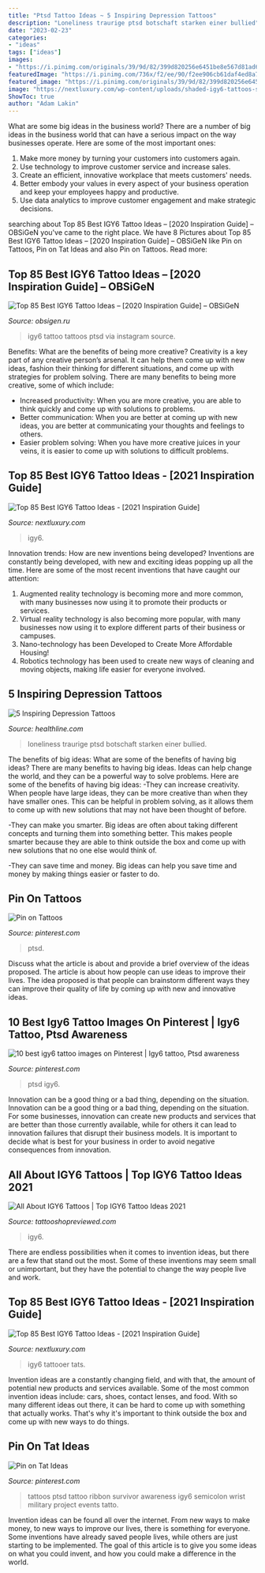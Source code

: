 ```yaml
---
title: "Ptsd Tattoo Ideas ~ 5 Inspiring Depression Tattoos"
description: "Loneliness traurige ptsd botschaft starken einer bullied"
date: "2023-02-23"
categories:
- "ideas"
tags: ["ideas"]
images:
- "https://i.pinimg.com/originals/39/9d/82/399d820256e6451be8e567d81ad634e8.jpg"
featuredImage: "https://i.pinimg.com/736x/f2/ee/90/f2ee906cb61daf4ed8a709ac0fad71ce--navy-military-military-life.jpg"
featured_image: "https://i.pinimg.com/originals/39/9d/82/399d820256e6451be8e567d81ad634e8.jpg"
image: "https://nextluxury.com/wp-content/uploads/shaded-igy6-tattoos-skindeeptribal.jpg"
ShowToc: true
author: "Adam Lakin"
---
```



What are some big ideas in the business world?
There are a number of big ideas in the business world that can have a serious impact on the way businesses operate. Here are some of the most important ones: 
1. Make more money by turning your customers into customers again.
2. Use technology to improve customer service and increase sales.
3. Create an efficient, innovative workplace that meets customers' needs.
4. Better embody your values in every aspect of your business operation and keep your employees happy and productive.
5. Use data analytics to improve customer engagement and make strategic decisions.

	

		
searching about Top 85 Best IGY6 Tattoo Ideas – [2020 Inspiration Guide] – OBSiGeN you've came to the right place. We have 8 Pictures about Top 85 Best IGY6 Tattoo Ideas – [2020 Inspiration Guide] – OBSiGeN like Pin on Tattoos, Pin on Tat Ideas and also Pin on Tattoos. Read more:
		
    
## Top 85 Best IGY6 Tattoo Ideas – [2020 Inspiration Guide] – OBSiGeN

<img loading=lazy src="https://nextluxury.com/wp-content/uploads/shaded-igy6-tattoos-skindeeptribal.jpg" onerror="this.onerror=null;this.src='https://tse1.mm.bing.net/th?id=OIP.yyBLDPFAUEb7z88iWr0vrQHaHa&amp;pid=15.1';" alt="Top 85 Best IGY6 Tattoo Ideas – [2020 Inspiration Guide] – OBSiGeN">

_Source: obsigen.ru_

>igy6 tattoo tattoos ptsd via instagram source. 

	

Benefits: What are the benefits of being more creative?
Creativity is a key part of any creative person’s arsenal. It can help them come up with new ideas, fashion their thinking for different situations, and come up with strategies for problem solving. There are many benefits to being more creative, some of which include: 
- Increased productivity: When you are more creative, you are able to think quickly and come up with solutions to problems.
- Better communication: When you are better at coming up with new ideas, you are better at communicating your thoughts and feelings to others.
- Easier problem solving: When you have more creative juices in your veins, it is easier to come up with solutions to difficult problems.

    
## Top 85 Best IGY6 Tattoo Ideas - [2021 Inspiration Guide]

<img loading=lazy src="https://nextluxury.com/wp-content/uploads/forearm-igy6-tattoos-laveytattoo.jpg" onerror="this.onerror=null;this.src='https://tse1.mm.bing.net/th?id=OIP.CKPBVr4_C1ojz2vkOQAYkwHaJQ&amp;pid=15.1';" alt="Top 85 Best IGY6 Tattoo Ideas - [2021 Inspiration Guide]">

_Source: nextluxury.com_

>igy6. 

	

Innovation trends: How are new inventions being developed?
Inventions are constantly being developed, with new and exciting ideas popping up all the time. Here are some of the most recent inventions that have caught our attention:
1. Augmented reality technology is becoming more and more common, with many businesses now using it to promote their products or services.
2. Virtual reality technology is also becoming more popular, with many businesses now using it to explore different parts of their business or campuses.
3. Nano-technology has been Developed to Create More Affordable Housing!
4. Robotics technology has been used to create new ways of cleaning and moving objects, making life easier for everyone involved.

    
## 5 Inspiring Depression Tattoos

<img loading=lazy src="https://images-prod.healthline.com/hlcmsresource/images/Lifestyle/mental-health/anonymous_3.jpg" onerror="this.onerror=null;this.src='https://tse4.mm.bing.net/th?id=OIP.V9WO3MuJ0rSdqVJeaddYrAHaEK&amp;pid=15.1';" alt="5 Inspiring Depression Tattoos">

_Source: healthline.com_

>loneliness traurige ptsd botschaft starken einer bullied. 

	

The benefits of big ideas: What are some of the benefits of having big ideas?
There are many benefits to having big ideas. Ideas can help change the world, and they can be a powerful way to solve problems. Here are some of the benefits of having big ideas: 
-They can increase creativity. When people have large ideas, they can be more creative than when they have smaller ones. This can be helpful in problem solving, as it allows them to come up with new solutions that may not have been thought of before. 

-They can make you smarter. Big ideas are often about taking different concepts and turning them into something better. This makes people smarter because they are able to think outside the box and come up with new solutions that no one else would think of. 

-They can save time and money. Big ideas can help you save time and money by making things easier or faster to do.

    
## Pin On Tattoos

<img loading=lazy src="https://i.pinimg.com/736x/4c/38/ac/4c38ac7cb1d7cf8bd18b65072ba18cad.jpg" onerror="this.onerror=null;this.src='https://tse3.mm.bing.net/th?id=OIP.kgKxGAMMqwTESr_pf6stZgHaNK&amp;pid=15.1';" alt="Pin on Tattoos">

_Source: pinterest.com_

>ptsd. 

	

Discuss what the article is about and provide a brief overview of the ideas proposed.
The article is about how people can use ideas to improve their lives. The idea proposed is that people can brainstorm different ways they can improve their quality of life by coming up with new and innovative ideas.

    
## 10 Best Igy6 Tattoo Images On Pinterest | Igy6 Tattoo, Ptsd Awareness

<img loading=lazy src="https://i.pinimg.com/736x/f2/ee/90/f2ee906cb61daf4ed8a709ac0fad71ce--navy-military-military-life.jpg" onerror="this.onerror=null;this.src='https://tse3.mm.bing.net/th?id=OIP.9irYzsO5ixPQCSVQXVaxegHaHa&amp;pid=15.1';" alt="10 best igy6 tattoo images on Pinterest | Igy6 tattoo, Ptsd awareness">

_Source: pinterest.com_

>ptsd igy6. 

	

Innovation can be a good thing or a bad thing, depending on the situation.
Innovation can be a good thing or a bad thing, depending on the situation. For some businesses, innovation can create new products and services that are better than those currently available, while for others it can lead to innovation failures that disrupt their business models. It is important to decide what is best for your business in order to avoid negative consequences from innovation.

    
## All About IGY6 Tattoos | Top IGY6 Tattoo Ideas 2021

<img loading=lazy src="https://tattooshopreviewed.com/wp-content/uploads/2021/03/IGY6-Police-Tattoo.jpg" onerror="this.onerror=null;this.src='https://tse2.mm.bing.net/th?id=OIP.vQ_G0zusn6dou3ec8vaFkAHaHa&amp;pid=15.1';" alt="All About IGY6 Tattoos | Top IGY6 Tattoo Ideas 2021">

_Source: tattooshopreviewed.com_

>igy6. 

	

There are endless possibilities when it comes to invention ideas, but there are a few that stand out the most. Some of these inventions may seem small or unimportant, but they have the potential to change the way people live and work.

    
## Top 85 Best IGY6 Tattoo Ideas - [2021 Inspiration Guide]

<img loading=lazy src="https://nextluxury.com/wp-content/uploads/forearm-igy6-tattoos-richjohnson_tattooer.jpg" onerror="this.onerror=null;this.src='https://tse3.mm.bing.net/th?id=OIP.2rG6qvvybB48zX4oxWHlrAHaHa&amp;pid=15.1';" alt="Top 85 Best IGY6 Tattoo Ideas - [2021 Inspiration Guide]">

_Source: nextluxury.com_

>igy6 tattooer tats. 

	

Invention ideas are a constantly changing field, and with that, the amount of potential new products and services available. Some of the most common invention ideas include: cars, shoes, contact lenses, and food. With so many different ideas out there, it can be hard to come up with something that actually works. That's why it's important to think outside the box and come up with new ways to do things.

    
## Pin On Tat Ideas

<img loading=lazy src="https://i.pinimg.com/originals/39/9d/82/399d820256e6451be8e567d81ad634e8.jpg" onerror="this.onerror=null;this.src='https://tse3.mm.bing.net/th?id=OIP.IyDupnpNnvWq3E-WZ5a-kgHaHa&amp;pid=15.1';" alt="Pin on Tat Ideas">

_Source: pinterest.com_

>tattoos ptsd tattoo ribbon survivor awareness igy6 semicolon wrist military project events tatto. 

	

Invention ideas can be found all over the internet. From new ways to make money, to new ways to improve our lives, there is something for everyone. Some inventions have already saved people lives, while others are just starting to be implemented. The goal of this article is to give you some ideas on what you could invent, and how you could make a difference in the world.

